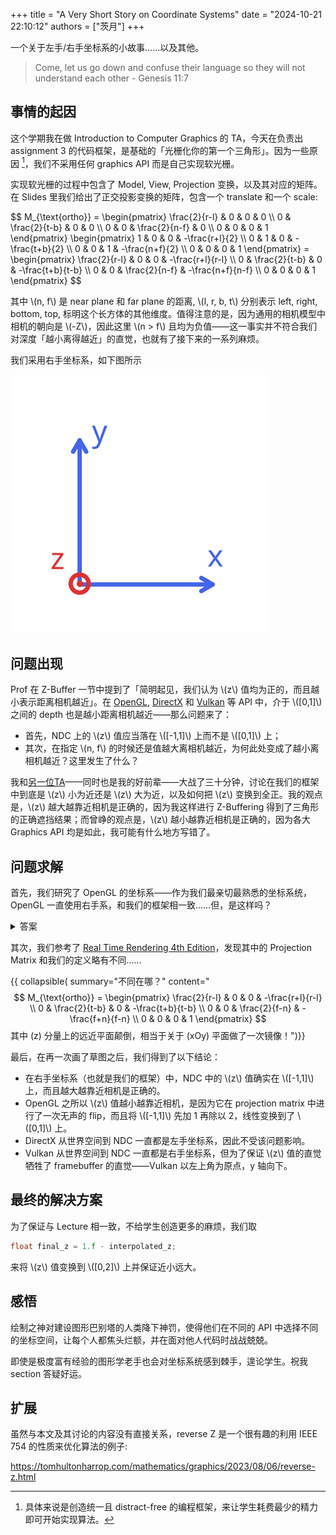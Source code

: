 +++
title = "A Very Short Story on Coordinate Systems"
date = "2024-10-21 22:10:12"
authors = ["茨月"]
+++

一个关于左手/右手坐标系的小故事……以及其他。

<!-- more -->

> Come, let us go down and confuse their language so they will not understand each other - Genesis 11:7

## 事情的起因

这个学期我在做 Introduction to Computer Graphics 的 TA，今天在负责出 assignment 3 的代码框架，是基础的「光栅化你的第一个三角形」。因为一些原因 [^1]，我们不采用任何 graphics API 而是自己实现软光栅。

实现软光栅的过程中包含了 Model, View, Projection 变换，以及其对应的矩阵。在 Slides 里我们给出了正交投影变换的矩阵，包含一个 translate 和一个 scale:

<p>
$$
M_{\text{ortho}} = \begin{pmatrix}
\frac{2}{r-l} & 0 & 0 & 0 \\
0 & \frac{2}{t-b} & 0 & 0 \\
0 & 0 & \frac{2}{n-f} & 0 \\
0 & 0 & 0 & 1
\end{pmatrix} \begin{pmatrix}
1 & 0 & 0 & -\frac{r+l}{2} \\
0 & 1 & 0 & -\frac{t+b}{2} \\
0 & 0 & 1 & -\frac{n+f}{2} \\
0 & 0 & 0 & 1
\end{pmatrix} = \begin{pmatrix}
\frac{2}{r-l} & 0 & 0 & -\frac{r+l}{r-l} \\
0 & \frac{2}{t-b} & 0 & -\frac{t+b}{t-b} \\
0 & 0 & \frac{2}{n-f} & -\frac{n+f}{n-f} \\
0 & 0 & 0 & 1
\end{pmatrix}
$$
</p>

其中 \\(n, f\\) 是 near plane 和 far plane 的距离, \\(l, r, b, t\\) 分别表示 left, right, bottom, top, 标明这个长方体的其他维度。值得注意的是，因为通用的相机模型中相机的朝向是 \\(-Z\\)，因此这里 \\(n > f\\) 且均为负值——这一事实并不符合我们对深度「越小离得越近」的直觉，也就有了接下来的一系列麻烦。

我们采用右手坐标系，如下图所示

<div class="side-by-side-container">
<img alt="Right Hand Coordinate System" style="width: 35s%" src="/images/coordinates/rhs.svg"/>
</div>

## 问题出现

Prof 在 Z-Buffer 一节中提到了「简明起见，我们认为 \\(z\\) 值均为正的，而且越小表示距离相机越近」。在 [OpenGL](https://registry.khronos.org/OpenGL-Refpages/gl4/html/glDepthRange.xhtml), [DirectX](https://microsoft.github.io/DirectX-Specs/d3d/DepthBoundsTest.html) 和 [Vulkan](https://docs.vulkan.org/guide/latest/depth.html#primitive-clipping) 等 API 中，介于 \\([0,1]\\) 之间的 depth 也是越小距离相机越近——那么问题来了：

- 首先，NDC 上的 \\(z\\) 值应当落在 \\([-1,1]\\) 上而不是 \\([0,1]\\) 上；
- 其次，在指定 \\(n, f\\) 的时候还是值越大离相机越近，为何此处变成了越小离相机越近？这里发生了什么？

我和[另一位TA](https://zheng95z.github.io/)——同时也是我的好前辈——大战了三十分钟，讨论在我们的框架中到底是 \\(z\\) 小为近还是 \\(z\\) 大为近，以及如何把 \\(z\\) 变换到全正。我的观点是，\\(z\\) 越大越靠近相机是正确的，因为我这样进行 Z-Buffering 得到了三角形的正确遮挡结果；而曾峥的观点是，\\(z\\) 越小越靠近相机是正确的，因为各大 Graphics API 均是如此，我可能有什么地方写错了。

## 问题求解

首先，我们研究了 OpenGL 的坐标系——作为我们最亲切最熟悉的坐标系统，OpenGL 一直使用右手系，和我们的框架相一致……但，是这样吗？

<div class="collapsible">
  <details>
    <summary>答案</summary>
    <div class="inner"><p>
        LearnOpenGL 中的<a href="https://learnopengl.com/Getting-started/Coordinate-Systems">这一节</a> Right-handed system 的卡片里提到，OpenGL 在世界坐标下采用右手系，而<strong><i>在 NDC 空间下采用左手系</i></strong>.
    </p></div>
  </details>
</div>

其次，我们参考了 [Real Time Rendering 4th Edition](https://www.realtimerendering.com/)，发现其中的 Projection Matrix 和我们的定义略有不同……

{{ collapsible(
    summary="不同在哪？"
    content="$$
M_{\text{ortho}} = \begin{pmatrix}
\frac{2}{r-l} & 0 & 0 & -\frac{r+l}{r-l} \\
0 & \frac{2}{t-b} & 0 & -\frac{t+b}{t-b} \\
0 & 0 & \frac{2}{f-n} & -\frac{f+n}{f-n} \\
0 & 0 & 0 & 1
\end{pmatrix}
$$
其中 \(z\) 分量上的远近平面颠倒，相当于关于 \(xOy\) 平面做了一次镜像！")}}

最后，在再一次画了草图之后，我们得到了以下结论：

- 在右手坐标系（也就是我们的框架）中，NDC 中的 \\(z\\) 值确实在 \\([-1,1]\\) 上，而且越大越靠近相机是正确的。
- OpenGL 之所以 \\(z\\) 值越小越靠近相机，是因为它在 projection matrix 中进行了一次无声的 flip，而且将 \\([-1,1]\\) 先加 1 再除以 2，线性变换到了 \\([0,1]\\) 上。
- DirectX 从世界空间到 NDC 一直都是左手坐标系，因此不受该问题影响。
- Vulkan 从世界空间到 NDC 一直都是右手坐标系，但为了保证 \\(z\\) 值的直觉牺牲了 framebuffer 的直觉——Vulkan 以左上角为原点，y 轴向下。

## 最终的解决方案

为了保证与 Lecture 相一致，不给学生创造更多的麻烦，我们取

```C++
float final_z = 1.f - interpolated_z;
```

来将 \\(z\\) 值变换到 \\([0,2]\\) 上并保证近小远大。

## 感悟

绘制之神对建设图形巴别塔的人类降下神罚，使得他们在不同的 API 中选择不同的坐标空间，让每个人都焦头烂额，并在面对他人代码时战战兢兢。

即使是极度富有经验的图形学老手也会对坐标系统感到棘手，遑论学生。祝我 section 答疑好运。

## 扩展

虽然与本文及其讨论的内容没有直接关系，reverse Z 是一个很有趣的利用 IEEE 754 的性质来优化算法的例子:

https://tomhultonharrop.com/mathematics/graphics/2023/08/06/reverse-z.html

[^1]: 具体来说是创造统一且 distract-free 的编程框架，来让学生耗费最少的精力即可开始实现算法。
